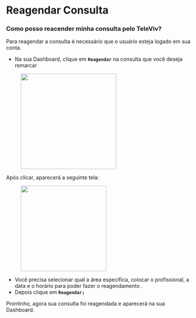 # Reagendar Consulta

### Como posso reacender minha consulta pelo TeleViv?

Para reagendar a consulta é necessário que o usuário esteja logado em sua conta.

* Na sua Dashboard, clique em **`Reagendar`** na consulta que você deseja remarcar

<figure><img src="../../.gitbook/assets/Captura de Tela 2023-04-27 às 15.22.22.png" alt="" width="259"><figcaption></figcaption></figure>

Após clicar, aparecerá a seguinte tela:

<figure><img src="../../.gitbook/assets/Captura de Tela 2023-05-16 às 16.38.33.png" alt="" width="232"><figcaption></figcaption></figure>

* Você precisa selecionar qual a área específica, colocar o profissional, a data e o horário para poder fazer o reagendamento .&#x20;
* Depois clique em **`Reagendar;`**

Prontinho, agora sua consulta foi reagendada e aparecerá na sua Dashboard.
